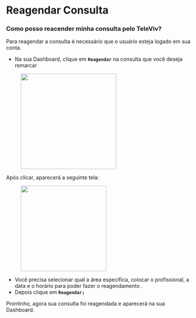 # Reagendar Consulta

### Como posso reacender minha consulta pelo TeleViv?

Para reagendar a consulta é necessário que o usuário esteja logado em sua conta.

* Na sua Dashboard, clique em **`Reagendar`** na consulta que você deseja remarcar

<figure><img src="../../.gitbook/assets/Captura de Tela 2023-04-27 às 15.22.22.png" alt="" width="259"><figcaption></figcaption></figure>

Após clicar, aparecerá a seguinte tela:

<figure><img src="../../.gitbook/assets/Captura de Tela 2023-05-16 às 16.38.33.png" alt="" width="232"><figcaption></figcaption></figure>

* Você precisa selecionar qual a área específica, colocar o profissional, a data e o horário para poder fazer o reagendamento .&#x20;
* Depois clique em **`Reagendar;`**

Prontinho, agora sua consulta foi reagendada e aparecerá na sua Dashboard.
